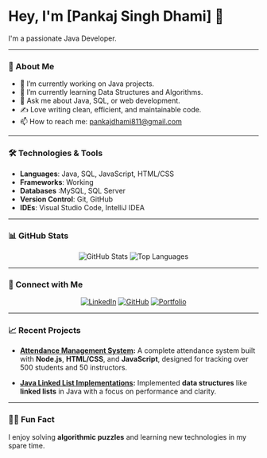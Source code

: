 # Hey, I'm [Pankaj Singh Dhami] 👋

I'm a passionate Java Developer.

---

### 🚀 About Me

- 🔭 I’m currently working on Java projects.
- 🌱 I’m currently learning Data Structures and Algorithms.
- 💬 Ask me about Java, SQL, or web development.
- ✍️ Love writing clean, efficient, and maintainable code.
- 📫 How to reach me: [pankajdhami811@gmail.com](pankajdhami811@gmail.com)

---

### 🛠 Technologies & Tools

- **Languages**: Java, SQL, JavaScript, HTML/CSS
- **Frameworks**: Working
- **Databases** :MySQL,  SQL Server 
- **Version Control**: Git, GitHub
- **IDEs**: Visual Studio Code,  IntelliJ IDEA 

---

### 📊 GitHub Stats

<p align="center">
  <img src="https://github-readme-stats.vercel.app/api?username=YourUsername&show_icons=true&theme=radical" alt="GitHub Stats" />
  <img src="https://github-readme-stats.vercel.app/api/top-langs/?username=YourUsername&layout=compact&theme=radical" alt="Top Languages" />
</p>

---

### 🔗 Connect with Me

<p align="center">
  <a href="https://linkedin.com/in/yourprofile"><img src="https://img.shields.io/badge/-LinkedIn-blue?style=flat-square&logo=Linkedin&logoColor=white" alt="LinkedIn"></a>
  <a href="https://github.com/YourUsername"><img src="https://img.shields.io/badge/-GitHub-black?style=flat-square&logo=github&logoColor=white" alt="GitHub"></a>
  <a href="https://yourportfolio.com"><img src="https://img.shields.io/badge/Portfolio-Portfolio-blue?style=flat-square" alt="Portfolio"></a>
</p>

---

### 📈 Recent Projects

- **[Attendance Management System](https://github.com/YourUsername/Attendance-Management-System):**
  A complete attendance system built with **Node.js**, **HTML/CSS**, and **JavaScript**, designed for tracking over 500 students and 50 instructors.

- **[Java Linked List Implementations](https://github.com/YourUsername/Java-Linked-List):**
  Implemented **data structures** like **linked lists** in Java with a focus on performance and clarity.

---

### 👨‍💻 Fun Fact

I enjoy solving **algorithmic puzzles** and learning new technologies in my spare time.
